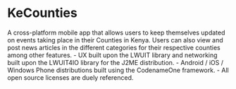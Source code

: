 KeCounties
==========

A cross-platform mobile app that allows users to keep themselves updated on events taking place in their Counties in Kenya. Users can also view and post news articles in the different categories for their respective counties among other features.   - UX built upon the LWUIT library and networking built upon the LWUIT4IO library for the J2ME distribution.   - Android / iOS / Windows Phone distributions built using the CodenameOne framework.   - All open source licenses are duely referenced.
